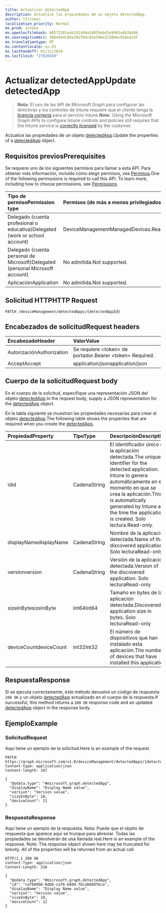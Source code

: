 ```yaml
---
title: Actualizar detectedApp
description: Actualice las propiedades de un objeto detectedApp.
author: tfitzmac
localization_priority: Normal
ms.prod: intune
ms.openlocfilehash: 68572281eab1d1449a3d855ebd3e9563adb3bd46
ms.sourcegitcommit: 36be044c89a19af84c93e586e22200ec919e4c9f
ms.translationtype: MT
ms.contentlocale: es-ES
ms.lasthandoff: 01/12/2019
ms.locfileid: "27926550"
---
```

# <a name="update-detectedapp"></a><span data-ttu-id="90652-103">Actualizar detectedApp</span><span class="sxs-lookup"><span data-stu-id="90652-103">Update detectedApp</span></span>

> <span data-ttu-id="90652-104">**Nota:** El uso de las API de Microsoft Graph para configurar las directivas y los controles de Intune requiere que el cliente tenga la [licencia correcta](https://go.microsoft.com/fwlink/?linkid=839381) para el servicio Intune.</span><span class="sxs-lookup"><span data-stu-id="90652-104">**Note:** Using the Microsoft Graph APIs to configure Intune controls and policies still requires that the Intune service is [correctly licensed](https://go.microsoft.com/fwlink/?linkid=839381) by the customer.</span></span>

<span data-ttu-id="90652-105">Actualice las propiedades de un objeto [detectedApp](../resources/intune-devices-detectedapp.md).</span><span class="sxs-lookup"><span data-stu-id="90652-105">Update the properties of a [detectedApp](../resources/intune-devices-detectedapp.md) object.</span></span>
## <a name="prerequisites"></a><span data-ttu-id="90652-106">Requisitos previos</span><span class="sxs-lookup"><span data-stu-id="90652-106">Prerequisites</span></span>
<span data-ttu-id="90652-p101">Se requiere uno de los siguientes permisos para llamar a esta API. Para obtener más información, incluido cómo elegir permisos, vea [Permisos](/graph/permissions-reference).</span><span class="sxs-lookup"><span data-stu-id="90652-p101">One of the following permissions is required to call this API. To learn more, including how to choose permissions, see [Permissions](/graph/permissions-reference).</span></span>

|<span data-ttu-id="90652-109">Tipo de permiso</span><span class="sxs-lookup"><span data-stu-id="90652-109">Permission type</span></span>|<span data-ttu-id="90652-110">Permisos (de más a menos privilegiados)</span><span class="sxs-lookup"><span data-stu-id="90652-110">Permissions (from most to least privileged)</span></span>|
|:---|:---|
|<span data-ttu-id="90652-111">Delegado (cuenta profesional o educativa)</span><span class="sxs-lookup"><span data-stu-id="90652-111">Delegated (work or school account)</span></span>|<span data-ttu-id="90652-112">DeviceManagementManagedDevices.ReadWrite.All</span><span class="sxs-lookup"><span data-stu-id="90652-112">DeviceManagementManagedDevices.ReadWrite.All</span></span>|
|<span data-ttu-id="90652-113">Delegado (cuenta personal de Microsoft)</span><span class="sxs-lookup"><span data-stu-id="90652-113">Delegated (personal Microsoft account)</span></span>|<span data-ttu-id="90652-114">No admitida.</span><span class="sxs-lookup"><span data-stu-id="90652-114">Not supported.</span></span>|
|<span data-ttu-id="90652-115">Aplicación</span><span class="sxs-lookup"><span data-stu-id="90652-115">Application</span></span>|<span data-ttu-id="90652-116">No admitida.</span><span class="sxs-lookup"><span data-stu-id="90652-116">Not supported.</span></span>|

## <a name="http-request"></a><span data-ttu-id="90652-117">Solicitud HTTP</span><span class="sxs-lookup"><span data-stu-id="90652-117">HTTP Request</span></span>
<!-- {
  "blockType": "ignored"
}
-->
``` http
PATCH /deviceManagement/detectedApps/{detectedAppId}
```

## <a name="request-headers"></a><span data-ttu-id="90652-118">Encabezados de solicitud</span><span class="sxs-lookup"><span data-stu-id="90652-118">Request headers</span></span>
|<span data-ttu-id="90652-119">Encabezado</span><span class="sxs-lookup"><span data-stu-id="90652-119">Header</span></span>|<span data-ttu-id="90652-120">Valor</span><span class="sxs-lookup"><span data-stu-id="90652-120">Value</span></span>|
|:---|:---|
|<span data-ttu-id="90652-121">Autorización</span><span class="sxs-lookup"><span data-stu-id="90652-121">Authorization</span></span>|<span data-ttu-id="90652-122">Se requiere &lt;token&gt; de portador.</span><span class="sxs-lookup"><span data-stu-id="90652-122">Bearer &lt;token&gt; Required.</span></span>|
|<span data-ttu-id="90652-123">Accept</span><span class="sxs-lookup"><span data-stu-id="90652-123">Accept</span></span>|<span data-ttu-id="90652-124">application/json</span><span class="sxs-lookup"><span data-stu-id="90652-124">application/json</span></span>|

## <a name="request-body"></a><span data-ttu-id="90652-125">Cuerpo de la solicitud</span><span class="sxs-lookup"><span data-stu-id="90652-125">Request body</span></span>
<span data-ttu-id="90652-126">En el cuerpo de la solicitud, especifique una representación JSON del objeto [detectedApp](../resources/intune-devices-detectedapp.md).</span><span class="sxs-lookup"><span data-stu-id="90652-126">In the request body, supply a JSON representation for the [detectedApp](../resources/intune-devices-detectedapp.md) object.</span></span>

<span data-ttu-id="90652-127">En la tabla siguiente se muestran las propiedades necesarias para crear el objeto [detectedApp](../resources/intune-devices-detectedapp.md).</span><span class="sxs-lookup"><span data-stu-id="90652-127">The following table shows the properties that are required when you create the [detectedApp](../resources/intune-devices-detectedapp.md).</span></span>

|<span data-ttu-id="90652-128">Propiedad</span><span class="sxs-lookup"><span data-stu-id="90652-128">Property</span></span>|<span data-ttu-id="90652-129">Tipo</span><span class="sxs-lookup"><span data-stu-id="90652-129">Type</span></span>|<span data-ttu-id="90652-130">Descripción</span><span class="sxs-lookup"><span data-stu-id="90652-130">Description</span></span>|
|:---|:---|:---|
|<span data-ttu-id="90652-131">id</span><span class="sxs-lookup"><span data-stu-id="90652-131">id</span></span>|<span data-ttu-id="90652-132">Cadena</span><span class="sxs-lookup"><span data-stu-id="90652-132">String</span></span>|<span data-ttu-id="90652-133">El identificador único de la aplicación detectada.</span><span class="sxs-lookup"><span data-stu-id="90652-133">The unique Identifier for the detected application.</span></span> <span data-ttu-id="90652-134">Intune lo genera automáticamente en el momento en que se crea la aplicación.</span><span class="sxs-lookup"><span data-stu-id="90652-134">This is automatically generated by Intune at the time the application is created.</span></span> <span data-ttu-id="90652-135">Solo lectura.</span><span class="sxs-lookup"><span data-stu-id="90652-135">Read-only.</span></span>|
|<span data-ttu-id="90652-136">displayName</span><span class="sxs-lookup"><span data-stu-id="90652-136">displayName</span></span>|<span data-ttu-id="90652-137">Cadena</span><span class="sxs-lookup"><span data-stu-id="90652-137">String</span></span>|<span data-ttu-id="90652-138">Nombre de la aplicación detectada.</span><span class="sxs-lookup"><span data-stu-id="90652-138">Name of the discovered application.</span></span> <span data-ttu-id="90652-139">Solo lectura</span><span class="sxs-lookup"><span data-stu-id="90652-139">Read-only</span></span>|
|<span data-ttu-id="90652-140">version</span><span class="sxs-lookup"><span data-stu-id="90652-140">version</span></span>|<span data-ttu-id="90652-141">Cadena</span><span class="sxs-lookup"><span data-stu-id="90652-141">String</span></span>|<span data-ttu-id="90652-142">Versión de la aplicación detectada.</span><span class="sxs-lookup"><span data-stu-id="90652-142">Version of the discovered application.</span></span> <span data-ttu-id="90652-143">Solo lectura</span><span class="sxs-lookup"><span data-stu-id="90652-143">Read-only</span></span>|
|<span data-ttu-id="90652-144">sizeInByte</span><span class="sxs-lookup"><span data-stu-id="90652-144">sizeInByte</span></span>|<span data-ttu-id="90652-145">Int64</span><span class="sxs-lookup"><span data-stu-id="90652-145">Int64</span></span>|<span data-ttu-id="90652-146">Tamaño en bytes de la aplicación detectada.</span><span class="sxs-lookup"><span data-stu-id="90652-146">Discovered application size in bytes.</span></span> <span data-ttu-id="90652-147">Solo lectura</span><span class="sxs-lookup"><span data-stu-id="90652-147">Read-only</span></span>|
|<span data-ttu-id="90652-148">deviceCount</span><span class="sxs-lookup"><span data-stu-id="90652-148">deviceCount</span></span>|<span data-ttu-id="90652-149">Int32</span><span class="sxs-lookup"><span data-stu-id="90652-149">Int32</span></span>|<span data-ttu-id="90652-150">El número de dispositivos que han instalado esta aplicación.</span><span class="sxs-lookup"><span data-stu-id="90652-150">The number of devices that have installed this application</span></span>|



## <a name="response"></a><span data-ttu-id="90652-151">Respuesta</span><span class="sxs-lookup"><span data-stu-id="90652-151">Response</span></span>
<span data-ttu-id="90652-152">Si se ejecuta correctamente, este método devuelve un código de respuesta `200 OK` y un objeto [detectedApp](../resources/intune-devices-detectedapp.md) actualizado en el cuerpo de la respuesta.</span><span class="sxs-lookup"><span data-stu-id="90652-152">If successful, this method returns a `200 OK` response code and an updated [detectedApp](../resources/intune-devices-detectedapp.md) object in the response body.</span></span>

## <a name="example"></a><span data-ttu-id="90652-153">Ejemplo</span><span class="sxs-lookup"><span data-stu-id="90652-153">Example</span></span>
### <a name="request"></a><span data-ttu-id="90652-154">Solicitud</span><span class="sxs-lookup"><span data-stu-id="90652-154">Request</span></span>
<span data-ttu-id="90652-155">Aquí tiene un ejemplo de la solicitud.</span><span class="sxs-lookup"><span data-stu-id="90652-155">Here is an example of the request.</span></span>
``` http
PATCH https://graph.microsoft.com/v1.0/deviceManagement/detectedApps/{detectedAppId}
Content-type: application/json
Content-length: 167

{
  "@odata.type": "#microsoft.graph.detectedApp",
  "displayName": "Display Name value",
  "version": "Version value",
  "sizeInByte": 10,
  "deviceCount": 11
}
```

### <a name="response"></a><span data-ttu-id="90652-156">Respuesta</span><span class="sxs-lookup"><span data-stu-id="90652-156">Response</span></span>
<span data-ttu-id="90652-p106">Aquí tiene un ejemplo de la respuesta. Nota: Puede que el objeto de respuesta que aparece aquí se trunque para abreviar. Todas las propiedades se devolverán de una llamada real.</span><span class="sxs-lookup"><span data-stu-id="90652-p106">Here is an example of the response. Note: The response object shown here may be truncated for brevity. All of the properties will be returned from an actual call.</span></span>
``` http
HTTP/1.1 200 OK
Content-Type: application/json
Content-Length: 216

{
  "@odata.type": "#microsoft.graph.detectedApp",
  "id": "caf60db6-0db6-caf6-b60d-f6cab60df6ca",
  "displayName": "Display Name value",
  "version": "Version value",
  "sizeInByte": 10,
  "deviceCount": 11
}
```



